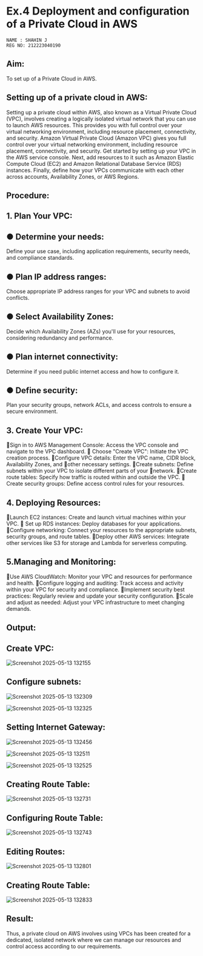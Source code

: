 
# Ex.4 Deployment and configuration of a Private Cloud  in AWS
```
NAME : SHAHIN J
REG NO: 212223040190
```

## Aim:
To set up of a Private Cloud  in AWS.

## Setting up of a private cloud in AWS:

Setting up a private cloud within AWS, also known as a Virtual Private Cloud (VPC),
involves creating a logically isolated virtual network that you can use to launch AWS
resources. This provides you with full control over your virtual networking environment,
including resource placement, connectivity, and security.
Amazon Virtual Private Cloud (Amazon VPC) gives you full control over your virtual
networking environment, including resource placement, connectivity, and security. Get
started by setting up your VPC in the AWS service console. Next, add resources to it such as
Amazon Elastic Compute Cloud (EC2) and Amazon Relational Database Service (RDS)
instances. Finally, define how your VPCs communicate with each other across accounts,
Availability Zones, or AWS Regions.

## Procedure:
## 1. Plan Your VPC:
## ● Determine your needs:
Define your use case, including application requirements, security needs, and
compliance standards.
## ● Plan IP address ranges:
Choose appropriate IP address ranges for your VPC and subnets to avoid conflicts.
## ● Select Availability Zones:
Decide which Availability Zones (AZs) you'll use for your resources, considering
redundancy and performance.
## ● Plan internet connectivity:
Determine if you need public internet access and how to configure it.
## ● Define security:
Plan your security groups, network ACLs, and access controls to ensure a secure
environment.

## 3. Create Your VPC:
Sign in to AWS Management Console: Access the VPC console and navigate to the VPC dashboard.
 Choose "Create VPC": Initiate the VPC creation process.
Configure VPC details: Enter the VPC name, CIDR block, Availability Zones, and
other necessary settings.
Create subnets: Define subnets within your VPC to isolate different parts of your
network.
Create route tables: Specify how traffic is routed within and outside the VPC.
 Create security groups: Define access control rules for your resources.

## 4. Deploying Resources:
Launch EC2 instances: Create and launch virtual machines within your VPC.
 Set up RDS instances: Deploy databases for your applications.
Configure networking: Connect your resources to the appropriate subnets, security
groups, and route tables.
Deploy other AWS services: Integrate other services like S3 for storage and Lambda for serverless computing.

## 5.Managing and Monitoring:
Use AWS CloudWatch: Monitor your VPC and resources for performance and
health.
Configure logging and auditing: Track access and activity within your VPC for
security and compliance.
Implement security best practices: Regularly review and update your security
configuration.
Scale and adjust as needed: Adjust your VPC infrastructure to meet changing
demands.

##  Output:

## Create VPC:

![Screenshot 2025-05-13 132155](https://github.com/user-attachments/assets/a97fd5ad-b36b-46c0-a049-25e9e9b9ade5)

## Configure subnets:

![Screenshot 2025-05-13 132309](https://github.com/user-attachments/assets/e418b198-4f05-4d26-8072-529dce5d904a)

![Screenshot 2025-05-13 132325](https://github.com/user-attachments/assets/77255511-c7b8-490e-a288-148e39f13e13)

## Setting Internet Gateway:

![Screenshot 2025-05-13 132456](https://github.com/user-attachments/assets/a68bd286-8101-4b4c-aef7-5d2be2c40ec2)

![Screenshot 2025-05-13 132511](https://github.com/user-attachments/assets/74252b1a-add0-47c1-b482-185e0ee263ba)

![Screenshot 2025-05-13 132525](https://github.com/user-attachments/assets/2be72b29-321a-498d-9994-856aa199e7c2)

## Creating Route Table:

![Screenshot 2025-05-13 132731](https://github.com/user-attachments/assets/ed8136ca-ff43-4627-9582-bb9a2c470a54)

## Configuring Route Table:

![Screenshot 2025-05-13 132743](https://github.com/user-attachments/assets/ee51f140-2bb4-4cfe-8d01-2ed65c6a4f2c)

## Editing Routes:

![Screenshot 2025-05-13 132801](https://github.com/user-attachments/assets/99d77a5f-95b7-4f70-889a-2795c53c8b0a)

## Creating Route Table:

![Screenshot 2025-05-13 132833](https://github.com/user-attachments/assets/bc81ab2e-3f62-4d72-b038-cbd939745206)

## Result:

Thus, a private cloud on AWS involves using VPCs has been created for  a dedicated, isolated network where we can manage our resources and control access according to our requirements.


